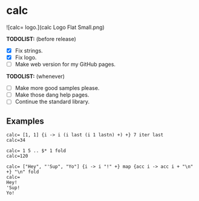 # calc

![calc= logo.](calc Logo Flat Small.png)

**TODOLIST:** (before release)
* [X] Fix strings.
* [X] Fix logo.
* [ ] Make web version for my GitHub pages.

**TODOLIST:** (whenever)
* [ ] Make more good samples please.
* [ ] Make those dang help pages.
* [ ] Continue the standard library.

## Examples

```
calc= [1, 1] {i -> i (i last (i 1 lastn) +) +} 7 iter last
calc=34
```

```
calc= 1 5 .. $* 1 fold
calc=120
```

```
calc= ["Hey", "'Sup", "Yo"] {i -> i "!" +} map {acc i -> acc i + "\n" +} "\n" fold
calc=
Hey!
'Sup!
Yo!
```